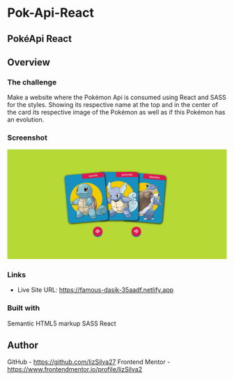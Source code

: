 # Pok-Api-React

## PokéApi React

## Overview

### The challenge

Make a website where the Pokémon Api is consumed using React and SASS for the styles. 
Showing its respective name at the top and in the center of the card its respective image of the Pokémon as well as if this Pokémon has an evolution.

### Screenshot

![](viewDesktop.png)

### Links

- Live Site URL: https://famous-dasik-35aadf.netlify.app

### Built with

Semantic HTML5 markup
SASS
React

## Author

GitHub - https://github.com/lizSilva27
Frontend Mentor - https://www.frontendmentor.io/profile/lizSilva2
